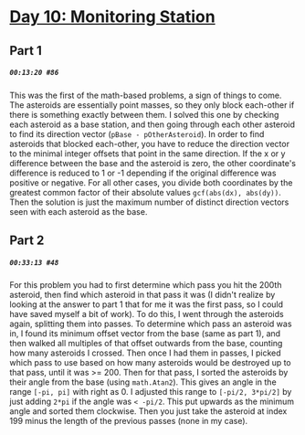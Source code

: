 # [Day 10: Monitoring Station](https://adventofcode.com/2019/day/10)

## Part 1

##### `00:13:20 #86`

This was the first of the math-based problems, a sign of things to come. The asteroids are essentially point masses, so they only block each-other if there is something exactly between them. I solved this one by checking each asteroid as a base station, and then going through each other asteroid to find its direction vector (`pBase - pOtherAsteroid`). In order to find asteroids that blocked each-other, you have to reduce the direction vector to the minimal integer offsets that point in the same direction. If the x or y difference between the base and the asteroid is zero, the other coordinate's difference is reduced to 1 or -1 depending if the original difference was positive or negative. For all other cases, you divide both coordinates by the greatest common factor of their absolute values `gcf(abs(dx), abs(dy))`. Then the solution is just the maximum number of distinct direction vectors seen with each asteroid as the base.

## Part 2

##### `00:33:13 #48`

For this problem you had to first determine which pass you hit the 200th asteroid, then find which asteroid in that pass it was (I didn't realize by looking at the answer to part 1 that for me it was the first pass, so I could have saved myself a bit of work). To do this, I went through the asteroids again, splitting them into passes. To determine which pass an asteroid was in, I found its minimum offset vector from the base (same as part 1), and then walked all multiples of that offset outwards from the base, counting how many asteroids I crossed. Then once I had them in passes, I picked which pass to use based on how many asteroids would be destroyed up to that pass, until it was >= 200. Then for that pass, I sorted the asteroids by their angle from the base (using `math.Atan2`). This gives an angle in the range `[-pi, pi]` with right as 0. I adjusted this range to `[-pi/2, 3*pi/2]` by just adding `2*pi` if the angle was `< -pi/2`. This put upwards as the minimum angle and sorted them clockwise. Then you just take the asteroid at index 199 minus the length of the previous passes (none in my case).
